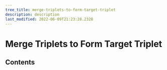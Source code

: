 ```yaml
---
tree_title: merge-triplets-to-form-target-triplet
description: description
last_modified: 2022-06-09T21:23:28.2328
---
```


# Merge Triplets to Form Target Triplet

## Contents

